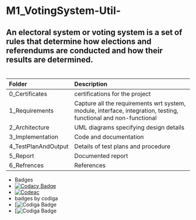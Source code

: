 # M1_VotingSystem-Util-
## An electoral system or voting system is a set of rules that determine how elections and referendums are conducted and how their results are determined.
# 
| Folder              | Description                                                                                                     |
| :------------------ | :-------------------------------------------------------------------------------------------------------------- |
| 0_Certificates      |  certifications for the project                                                                      |
| 1_Requirements      | Capture all the requirements wrt system, module, interface, integration, testing, functional and non-functional |
| 2_Architecture      | UML diagrams specifying design details                                                                         |
| 3_Implementation    | Code and documentation                                                                                          |
| 4_TestPlanAndOutput | Details of test plans and procedure                                                                             |
| 5_Report            | Documented report                                                                                               |   
| 6_Refrences         | References   |



* Badges
* [![Codacy Badge](https://app.codacy.com/project/badge/Grade/f85d03772df547748d1569f1acacfade)](https://www.codacy.com/gh/Nehalkamble/M1_VotingSystem-Util-/dashboard?utm_source=github.com&amp;utm_medium=referral&amp;utm_content=Nehalkamble/M1_VotingSystem-Util-&amp;utm_campaign=Badge_Grade)
* [![Codeac](https://static.codeac.io/badges/2-455661300.svg "Codeac")](https://app.codeac.io/github/Nehalkamble/M1_VotingSystem-Util-)
* badges by codiga
* [![Codiga Badge](https://api.codiga.io/project/31204/score/svg)
* [![Codiga Badge](https://api.codiga.io/project/31204/status/svg)
